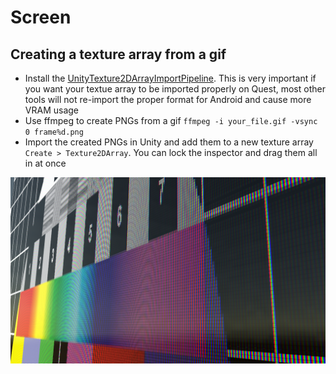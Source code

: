 # Screen

## Creating a texture array from a gif
- Install the [UnityTexture2DArrayImportPipeline](https://github.com/pschraut/UnityTexture2DArrayImportPipeline). This is very important if you want your textue array to be imported properly on Quest, most other tools will not re-import the proper format for Android and cause more VRAM usage
- Use ffmpeg to create PNGs from a gif `ffmpeg -i your_file.gif -vsync 0 frame%d.png`
- Import the created PNGs in Unity and add them to a new texture array `Create > Texture2DArray`. You can lock the inspector and drag them all in at once


![image](/Documentation~/Images/screen.png)